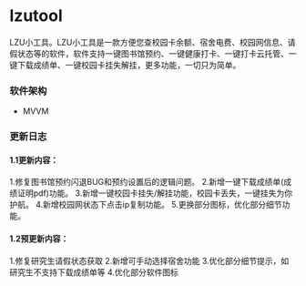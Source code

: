 # lzutool
LZU小工具。LZU小工具是一款方便您查校园卡余额、宿舍电费、校园网信息、请假状态等的软件，软件支持一键图书馆预约、一键健康打卡、一键打卡云托管、一键下载成绩单、一键校园卡挂失解挂，更多功能，一切只为简单。

### 软件架构
- MVVM

### 更新日志
#### 1.1更新内容：
1.修复图书馆预约闪退BUG和预约设置后的逻辑问题。
2.新增一键下载成绩单(成绩证明pdf)功能。
3.新增一键校园卡挂失/解挂功能，校园卡丢失，一键挂失为你护航。
4.新增校园网状态下点击ip复制功能。
5.更换部分图标，优化部分细节功能。

#### 1.2预更新内容：
1.修复研究生请假状态获取
2.新增可手动选择宿舍功能
3.优化部分细节提示，如研究生不支持下载成绩单等
4.优化部分软件图标
